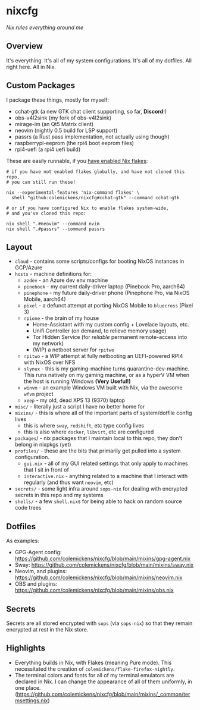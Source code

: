 # nixcfg
*Nix rules everything around me*

<!--[![builds.sr.ht status](https://builds.sr.ht/~colemickens/nixcfg.svg)](https://builds.sr.ht/~colemickens/nixcfg?)-->

## Overview

It's everything. It's all of my system configurations. It's all of my dotfiles. All right here. All in Nix.

## Custom Packages

I package these things, mostly for myself:

- cchat-gtk (a new GTK chat client supporting, so far, **Discord**!)
- obs-v4l2sink (my fork of obs-v4l2sink)
- mirage-im (an Qt5 Matrix client)
- neovim (nightly 0.5 build for LSP support)
- passrs (a Rust pass implementation, not actually using though)
- raspberrypi-eeprom (the rpi4 boot eeprom files)
- rpi4-uefi (a rpi4 uefi build)

These are easily runnable, if you [have enabled Nix flakes]():

```shell
# if you have not enabled flakes globally, and have not cloned this repo,
# you can still run these!

nix --experimental-features 'nix-command flakes' \
  shell "github:colemickens/nixcfg#cchat-gtk" --command cchat-gtk

# or if you have configured Nix to enable flakes system-wide,
# and you've cloned this repo:

nix shell ".#neovim" --command nvim
nix shell ".#passrs" --command passrs
```

## Layout
* `cloud` - contains some scripts/configs for booting NixOS instances in GCP/Azure
* `hosts` - machine definitions for:
  * `azdev` - an Azure dev env machine
  * `pinebook` - my current daily-driver laptop (Pinebook Pro, aarch64)
  * `pinephone` - my future daily-driver phone (Pinephone Pro, via NixOS Mobile, aarch64)
  * `pixel` - a defunct attempt at porting NixOS Mobile to `bluecross` (Pixel 3)
  * `rpione` - the brain of my house
    * Home-Assistant with my custom config + Lovelace layouts, etc.
    * Unifi Controller (on demand, to relieve memory usage)
    * Tor Hidden Service (for _reliable_ permanent remote-access into my network)
    * (WIP) a netboot server for `rpitwo`
  * `rpitwo` - a WIP attempt at fully netbooting an UEFI-powered RPI4 with NixOS over NFS
  * `slynux` - this is my gaming-machine turns quarantine-dev-machine. This runs natively on my gaming machine, or as a hyperV VM when the host is running Windows **(Very Useful!)**
  * `winvm` - an example Windows VM built with Nix, via the awesome `wfvm` project
  * `xeep` - my old, dead XPS 13 (9370) laptop
* `misc/` - literally just a script I have no better home for
* `mixins/` - this is where all of the important parts of system/dotfile config lives
  * this is where `sway`, `redshift`, etc type config lives
  * this is also where `docker`, `libvirt`, etc are configured
* `packages`/ - nix packages that I maintain local to this repo, they don't belong in nixpkgs (yet)
* `profiles/` - these are the bits that primarily get pulled into a system configuration.
  * `gui.nix` - all of my GUI related settings that only apply to machines that I sit in front of
  * `interactive.nix` - anything related to a machine that I interact with regularly (and thus want `neovim`, etc)
* `secrets/` - some light infra around `sops-nix` for dealing with encrypted secrets in this repo and my systems
* `shells/` - a few `shell.nix`s for being able to hack on random source code trees


## Dotfiles

As examples:

- GPG-Agent config: https://github.com/colemickens/nixcfg/blob/main/mixins/gpg-agent.nix
- Sway: https://github.com/colemickens/nixcfg/blob/main/mixins/sway.nix
- Neovim, and plugins: https://github.com/colemickens/nixcfg/blob/main/mixins/neovim.nix
- OBS and plugins: https://github.com/colemickens/nixcfg/blob/main/mixins/obs.nix

## Secrets

Secrets are all stored encrypted with `sops` (via `sops-nix`) so that they remain encrypted at rest in the Nix store.

## Highlights

* Everything builds in Nix, with Flakes (meaning Pure mode). This necessitated the  creation of `colemickens/flake-firefox-nightly`.
* The terminal colors and fonts for all of my terminal emulators are declared in Nix. I can change the appearance of all of them uniformly, in one place. (https://github.com/colemickens/nixcfg/blob/main/mixins/_common/termsettings.nix)
